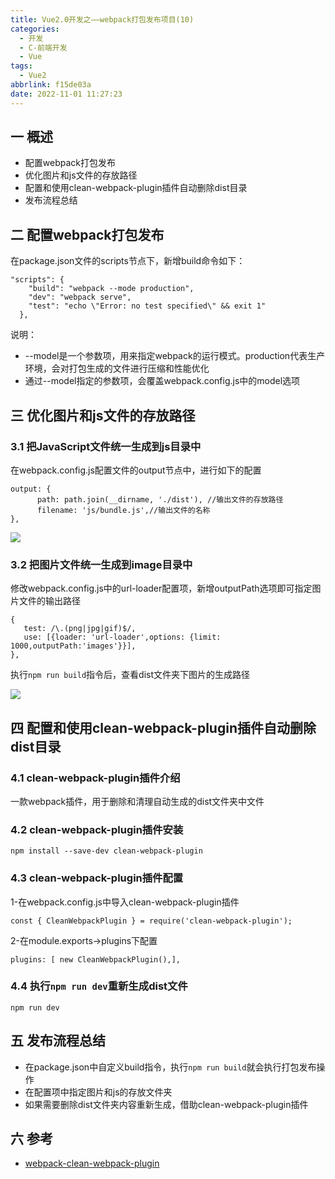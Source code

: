 ```yaml
---
title: Vue2.0开发之——webpack打包发布项目(10)
categories:
  - 开发
  - C-前端开发
  - Vue
tags:
  - Vue2
abbrlink: f15de03a
date: 2022-11-01 11:27:23
---
```

## 一  概述

* 配置webpack打包发布
* 优化图片和js文件的存放路径
* 配置和使用clean-webpack-plugin插件自动删除dist目录
* 发布流程总结

<!--more-->

## 二 配置webpack打包发布

在package.json文件的scripts节点下，新增build命令如下：

```
"scripts": {
    "build": "webpack --mode production",
    "dev": "webpack serve",
    "test": "echo \"Error: no test specified\" && exit 1"
  },
```

说明：

* --model是一个参数项，用来指定webpack的运行模式。production代表生产环境，会对打包生成的文件进行压缩和性能优化
* 通过--model指定的参数项，会覆盖webpack.config.js中的model选项

## 三 优化图片和js文件的存放路径

### 3.1 把JavaScript文件统一生成到js目录中

在webpack.config.js配置文件的output节点中，进行如下的配置

```
output: {
      path: path.join(__dirname, './dist'), //输出文件的存放路径
      filename: 'js/bundle.js',//输出文件的名称
},
```

![][1]

### 3.2 把图片文件统一生成到image目录中

修改webpack.config.js中的url-loader配置项，新增outputPath选项即可指定图片文件的输出路径

```
{
   test: /\.(png|jpg|gif)$/,
   use: [{loader: 'url-loader',options: {limit: 1000,outputPath:'images'}}],
},
```

执行`npm run build`指令后，查看dist文件夹下图片的生成路径

![][2]

## 四 配置和使用clean-webpack-plugin插件自动删除dist目录

### 4.1 clean-webpack-plugin插件介绍

一款webpack插件，用于删除和清理自动生成的dist文件夹中文件

### 4.2 clean-webpack-plugin插件安装

```
npm install --save-dev clean-webpack-plugin
```

### 4.3 clean-webpack-plugin插件配置

1-在webpack.config.js中导入clean-webpack-plugin插件

```
const { CleanWebpackPlugin } = require('clean-webpack-plugin');
```

2-在module.exports->plugins下配置

```
plugins: [ new CleanWebpackPlugin(),],
```

### 4.4 执行`npm run dev`重新生成dist文件

```
npm run dev
```

## 五 发布流程总结

* 在package.json中自定义build指令，执行`npm run build`就会执行打包发布操作
* 在配置项中指定图片和js的存放文件夹
* 如果需要删除dist文件夹内容重新生成，借助clean-webpack-plugin插件

## 六 参考

* [webpack-clean-webpack-plugin][00]


[00]:https://www.npmjs.com/package/clean-webpack-plugin
[1]:https://cdn.staticaly.com/gh/PGzxc/CDN/master/blog-vue/vue2-10-js-file-build.png
[2]:https://cdn.staticaly.com/gh/PGzxc/CDN/master/blog-vue/vue2-10-images-file-build.png